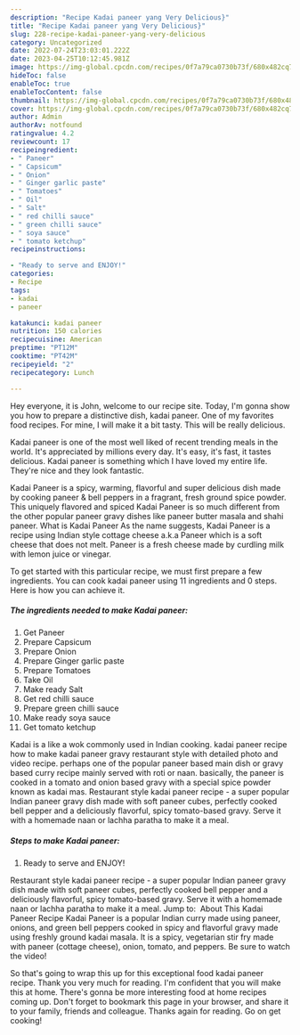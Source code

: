```yaml
---
description: "Recipe Kadai paneer yang Very Delicious}"
title: "Recipe Kadai paneer yang Very Delicious}"
slug: 228-recipe-kadai-paneer-yang-very-delicious
category: Uncategorized
date: 2022-07-24T23:03:01.222Z
date: 2023-04-25T10:12:45.981Z
image: https://img-global.cpcdn.com/recipes/0f7a79ca0730b73f/680x482cq70/kadai-paneer-recipe-main-photo.jpg
hideToc: false
enableToc: true
enableTocContent: false
thumbnail: https://img-global.cpcdn.com/recipes/0f7a79ca0730b73f/680x482cq70/kadai-paneer-recipe-main-photo.jpg
cover: https://img-global.cpcdn.com/recipes/0f7a79ca0730b73f/680x482cq70/kadai-paneer-recipe-main-photo.jpg
author: Admin
authorAv: notfound
ratingvalue: 4.2
reviewcount: 17
recipeingredient:
- " Paneer"
- " Capsicum"
- " Onion"
- " Ginger garlic paste"
- " Tomatoes"
- " Oil"
- " Salt"
- " red chilli sauce"
- " green chilli sauce"
- " soya sauce"
- " tomato ketchup"
recipeinstructions:

- "Ready to serve and ENJOY!"
categories:
- Recipe
tags:
- kadai
- paneer

katakunci: kadai paneer 
nutrition: 150 calories
recipecuisine: American
preptime: "PT12M"
cooktime: "PT42M"
recipeyield: "2"
recipecategory: Lunch

---
```



Hey everyone, it is John, welcome to our recipe site. Today, I'm gonna show you how to prepare a distinctive dish, kadai paneer. One of my favorites food recipes. For mine, I will make it a bit tasty. This will be really delicious.

Kadai paneer is one of the most well liked of recent trending meals in the world. It's appreciated by millions every day. It's easy, it's fast, it tastes delicious. Kadai paneer is something which I have loved my entire life. They're nice and they look fantastic.

Kadai Paneer is a spicy, warming, flavorful and super delicious dish made by cooking paneer &amp; bell peppers in a fragrant, fresh ground spice powder. This uniquely flavored and spiced Kadai Paneer is so much different from the other popular paneer gravy dishes like paneer butter masala and shahi paneer. What is Kadai Paneer As the name suggests, Kadai Paneer is a recipe using Indian style cottage cheese a.k.a Paneer which is a soft cheese that does not melt. Paneer is a fresh cheese made by curdling milk with lemon juice or vinegar.


To get started with this particular recipe, we must first prepare a few ingredients. You can cook kadai paneer using 11 ingredients and 0 steps. Here is how you can achieve it.

<!--inarticleads1-->

##### The ingredients needed to make Kadai paneer:

1. Get  Paneer
1. Prepare  Capsicum
1. Prepare  Onion
1. Prepare  Ginger garlic paste
1. Prepare  Tomatoes
1. Take  Oil
1. Make ready  Salt
1. Get  red chilli sauce
1. Prepare  green chilli sauce
1. Make ready  soya sauce
1. Get  tomato ketchup


Kadai is a like a wok commonly used in Indian cooking. kadai paneer recipe how to make kadai paneer gravy restaurant style with detailed photo and video recipe. perhaps one of the popular paneer based main dish or gravy based curry recipe mainly served with roti or naan. basically, the paneer is cooked in a tomato and onion based gravy with a special spice powder known as kadai mas. Restaurant style kadai paneer recipe - a super popular Indian paneer gravy dish made with soft paneer cubes, perfectly cooked bell pepper and a deliciously flavorful, spicy tomato-based gravy. Serve it with a homemade naan or lachha paratha to make it a meal. 

<!--inarticleads2-->

##### Steps to make Kadai paneer:


1. Ready to serve and ENJOY!

Restaurant style kadai paneer recipe - a super popular Indian paneer gravy dish made with soft paneer cubes, perfectly cooked bell pepper and a deliciously flavorful, spicy tomato-based gravy. Serve it with a homemade naan or lachha paratha to make it a meal. Jump to: ️ About This Kadai Paneer Recipe Kadai Paneer is a popular Indian curry made using paneer, onions, and green bell peppers cooked in spicy and flavorful gravy made using freshly ground kadai masala. It is a spicy, vegetarian stir fry made with paneer (cottage cheese), onion, tomato, and peppers. Be sure to watch the video! 

So that's going to wrap this up for this exceptional food kadai paneer recipe. Thank you very much for reading. I'm confident that you will make this at home. There's gonna be more interesting food at home recipes coming up. Don't forget to bookmark this page in your browser, and share it to your family, friends and colleague. Thanks again for reading. Go on get cooking!
